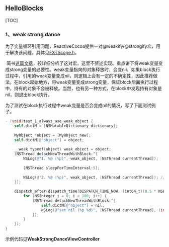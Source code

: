 ## HelloBlocks

[TOC]

### 1、weak strong dance

​       为了变量循环引用问题，ReactiveCocoa提供一对@weakify/@strongify宏，用于解决该问题。具体见[EXTScope.h](https://github.com/ReactiveCocoa/ReactiveObjC/blob/master/ReactiveObjC/extobjc/EXTScope.h#L83)。

​        简书[这篇文章](https://www.jianshu.com/p/9e18f28bf28d)，较详细分析了这对宏，这里不赘述实现。重点讲下将weak变量变成strong变量的必要性。weak变量指向的对象释放时，会变nil。如果block执行过程中，引用的weak变量变成nil，则逻辑上会有一定的不确定性，因此推荐做法，在block起始地方，将weak变量变成strong变量，保证block后面执行过程中，持有的对象不会被释放。当然，也有另一种方式，在block中发现持有对象是nil，则退出block执行。

​        为了测试在block执行过程中weak变量是否会变成nil的情况，写了下面测试例子。

```objective-c
- (void)test_1_always_use_weak_object {
    self.dictM = [NSMutableDictionary dictionary];
    
    MyObject *object = [MyObject new];
    self.dictM[@"object"] = object;
    
    __weak typeof(object) weak_object = object;
    [NSThread detachNewThreadWithBlock:^{
        NSLog(@"1. %@ (%p)", weak_object, [NSThread currentThread]);
        
        [NSThread sleepForTimeInterval:5];
        
        NSLog(@"2. %@ (%p)", weak_object, [NSThread currentThread]); // Maybe nil
    }];
    
    dispatch_after(dispatch_time(DISPATCH_TIME_NOW, (int64_t)(0.5 * NSEC_PER_SEC)), dispatch_get_main_queue(), ^{
        for (NSInteger i = 0; i < 100; i++) {
            [NSThread detachNewThreadWithBlock:^{
                self.dictM[@"object"] = nil;
                NSLog(@"set nil (%p %d)", [NSThread currentThread], (int)i);
            }];
        }
    });
}
```

示例代码见**WeakStrongDanceViewController**



